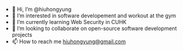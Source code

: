 - 👋 Hi, I’m @hiuhongyung
- 👀 I’m interested in software developement and workout at the gym
- 🌱 I’m currently learning Web Security in CUHK
- 💞️ I’m looking to collaborate on open-source software development projects
- 📫 How to reach me hiuhongyung@gmail.com

<!---
hiuhongyung/hiuhongyung is a ✨ special ✨ repository because its `README.md` (this file) appears on your GitHub profile.
You can click the Preview link to take a look at your changes.
--->
